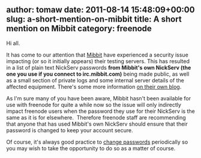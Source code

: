 author: tomaw
date: 2011-08-14 15:48:09+00:00
slug: a-short-mention-on-mibbit
title: A short mention on Mibbit
category: freenode
---
Hi all.

It has come to our attention that [Mibbit](http://www.mibbit.com) have experienced a security issue impacting (or so it initially appears) their testing servers. This has resulted in a list of plain text NickServ passwords **from Mibbit's own NickServ (the one you use if you connect to irc.mibbit.com)** being made public, as well as a small section of private logs and some internal server details of the affected equipment. There's some more information [on their own blog](http://mibbitblog.blogspot.com/).

As I'm sure many of you have been aware, Mibbit hasn't been available for use with freenode for quite a while now so the issue will only indirectly impact freenode users when the password they use for their NickServ is the same as it is for elsewhere.  Therefore freenode staff are recommending that anyone that has used Mibbit's own NickServ should ensure that their password is changed to keep your account secure.

Of course, it's always good practice to [change passwords](http://freenode.net/faq.shtml#changepass) periodically so you may wish to take the opportunity to do so as a matter of course.
